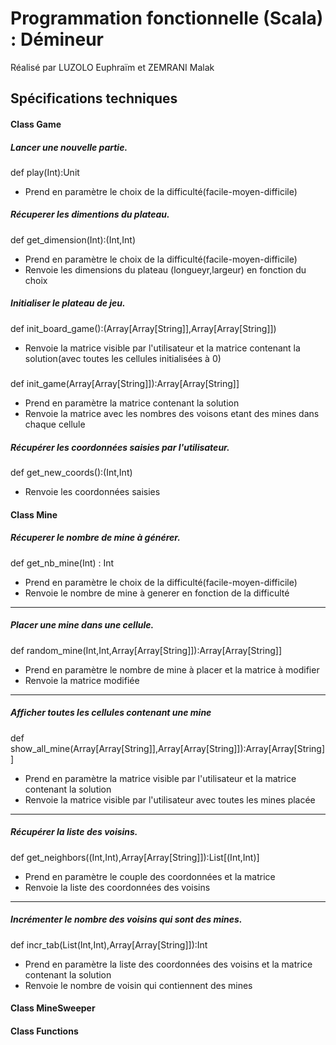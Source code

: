 # Programmation fonctionnelle (Scala) : Démineur
Réalisé par LUZOLO Euphraïm et ZEMRANI Malak
## Spécifications techniques
#### Class Game
##### Lancer une nouvelle partie. 
def play(Int):Unit
* Prend en paramètre le choix de la difficulté(facile-moyen-difficile)
##### Récuperer les dimentions du plateau. 
def get_dimension(Int):(Int,Int)
* Prend en paramètre le choix de la difficulté(facile-moyen-difficile)
* Renvoie les dimensions du plateau (longueyr,largeur) en fonction du choix
##### Initialiser le plateau de jeu. 
def init_board_game():(Array[Array[String]],Array[Array[String]])
* Renvoie la matrice visible par l'utilisateur et la matrice contenant la solution(avec toutes les cellules initialisées à 0)
#####
def init_game(Array[Array[String]]):Array[Array[String]]
* Prend en paramètre la matrice contenant la solution
* Renvoie la matrice avec les nombres des voisons etant des mines dans chaque cellule
##### Récupérer les coordonnées saisies par l'utilisateur. 
def get_new_coords():(Int,Int)
* Renvoie les coordonnées saisies

#### Class Mine
##### Récuperer le nombre de mine à générer. 
def get_nb_mine(Int) : Int
* Prend en paramètre le choix de la difficulté(facile-moyen-difficile)
* Renvoie le nombre de mine à generer en fonction de la difficulté
***
##### Placer une mine dans une cellule. 
def random_mine(Int,Int,Array[Array[String]]):Array[Array[String]]
* Prend en paramètre le nombre de mine à placer et la matrice à modifier
* Renvoie la matrice modifiée
***
##### Afficher toutes les cellules contenant une mine
def show_all_mine(Array[Array[String]],Array[Array[String]]):Array[Array[String]]
* Prend en paramètre la matrice visible par l'utilisateur et la matrice contenant la solution
* Renvoie la matrice visible par l'utilisateur avec toutes les mines placée
***
##### Récupérer la liste des voisins. 
def get_neighbors((Int,Int),Array[Array[String]]):List[(Int,Int)]
* Prend en paramètre le couple des coordonnées et la matrice 
* Renvoie la liste des coordonnées des voisins
***
##### Incrémenter le nombre des voisins qui sont des mines. 
def incr_tab(List(Int,Int),Array[Array[String]]):Int
* Prend en paramètre la liste des coordonnées des voisins et la matrice contenant la solution
* Renvoie le nombre de voisin qui contiennent des mines
#### Class MineSweeper
#### Class Functions




